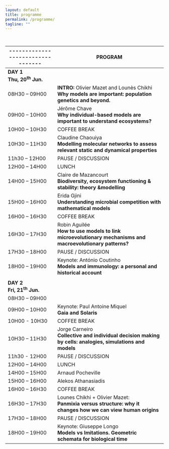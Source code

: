 ```yaml
---
layout: default
title: programme
permalink: /programme/
tagline: ""
---
```


<br/>

| ---------------------------------    |      PROGRAM    |
|-----------------------------------------------|----------------------|
|   **DAY 1 <br/> Thu, 20<sup>th</sup> Jun.**    |       |
| 08H30 – 09H00 | **INTRO:** Olivier Mazet and Lounès Chikhi <br/>**Why models are important: population genetics and beyond.**|
| 09H00 – 10H00	| Jérôme Chave <br/> **Why individual-based models are important to understand ecosystems?** |
|10H00 – 10H30 | COFFEE BREAK |
|10H30 – 11H30 |	Claudine Chaouiya <br/> **Modelling molecular networks to assess relevant static and dynamical properties** |
|11h30 – 12H00 | PAUSE / DISCUSSION |
|12H00 – 14H00 | LUNCH |
|14H00 – 15H00 |Claire de Mazancourt <br/> **Biodiversity, ecosystem functioning &amp; stability: theory &amp;modelling** |
|15H00 – 16H00 |Erida Gjini <br/> **Understanding microbial competition with mathematical models** |
|16H00 – 16H30 | COFFEE BREAK  |
|16H30 – 17H30 | Robin Aguilée <br/> **How to use models to link microevolutionary mechanisms and macroevolutionary patterns?** |
|17H30 – 18H00 | PAUSE / DISCUSSION  |
|18H00 – 19H00 | Keynote: António Coutinho <br/>**Models and immunology: a personal and historical account**  |
|  |  |
| **DAY 2 <br/> Fri, 21<sup>th</sup> Jun.** |           |
| 08H30 – 09H00 |  |
| 09H00 – 10H00	| Keynote: Paul Antoine Miquel <br/> **Gaia and Solaris** |
|10H00 - 10H30 | COFFEE BREAK |
|10H30 – 11H30 | Jorge Carneiro <br/> **Collective and individual decision making by cells: analogies, simulations and models** |
|11h30 - 12H00 | PAUSE / DISCUSSION |
|12H00 – 14H00 | LUNCH |
|14H00 – 15H00 | Arnaud Pocheville  |
|15H00 – 16H00 | Alekos Athanasiadis  |
|16H00 – 16H30 | COFFEE BREAK  |
|16H30 – 17H30 |  Lounes Chikhi + Olivier Mazet: <br/> **Panmixia versus structure: why it changes how we can view human origins** |
|17H30 – 18H00 | PAUSE / DISCUSSION |
|18H00 – 19H00 | Keynote: Giuseppe Longo <br/> **Models vs Imitations. Geometric schemata for biological time**  |

<br/>
